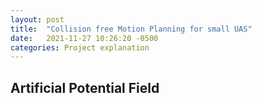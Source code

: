 ```yaml
---
layout: post
title:  "Collision free Motion Planning for small UAS"
date:   2021-11-27 10:26:20 -0500
categories: Project explanation
---
```

## Artificial Potential Field
